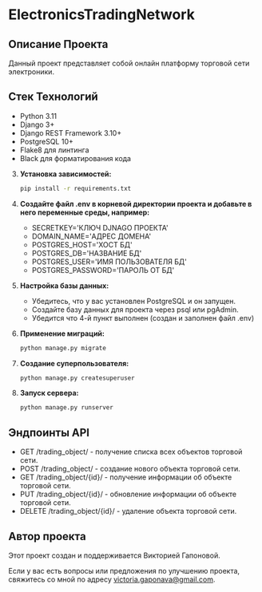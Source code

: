 # ElectronicsTradingNetwork

## Описание Проекта
Данный проект представляет собой онлайн платформу торговой сети электроники.

## Стек Технологий

- Python 3.11
- Django 3+
- Django REST Framework 3.10+
- PostgreSQL 10+
- Flake8 для линтинга
- Black для форматирования кода

3. **Установка зависимостей:**
    ```bash
   pip install -r requirements.txt
   
4. **Создайте файл .env в корневой директории проекта и добавьте в него переменные среды, например:**
   * SECRETKEY='КЛЮЧ DJNAGO ПРОЕКТА'
   * DOMAIN_NAME='АДРЕС ДОМЕНА'
   * POSTGRES_HOST='ХОСТ БД'
   * POSTGRES_DB='НАЗВАНИЕ БД'
   * POSTGRES_USER='ИМЯ ПОЛЬЗОВАТЕЛЯ БД'
   * POSTGRES_PASSWORD='ПАРОЛЬ ОТ БД'
   
5. **Настройка базы данных:**
   * Убедитесь, что у вас установлен PostgreSQL и он запущен.
   * Создайте базу данных для проекта через psql или pgAdmin.
   * Убедится что 4-й пункт выполнен (создан и заполнен файл .env)
   
6. **Применение миграций:**
   ```bash
   python manage.py migrate
   
6. **Создание суперпользователя:**
   ```bash
   python manage.py createsuperuser 
   
7. **Запуск сервера:**
   ```bash
   python manage.py runserver

## Эндпоинты API
- GET /trading_object/ - получение списка всех объектов торговой сети.
- POST /trading_object/ - создание нового объекта торговой сети.
- GET /trading_object/{id}/ - получение информации об объекте торговой сети.
- PUT /trading_object/{id}/ - обновление информации об объекте торговой сети.
- DELETE /trading_object/{id}/ - удаление объекта торговой сети.

## Автор проекта

Этот проект создан и поддерживается Викторией Гапоновой.

Если у вас есть вопросы или предложения по улучшению проекта, свяжитесь со мной по адресу victoria.gaponava@gmail.com.
